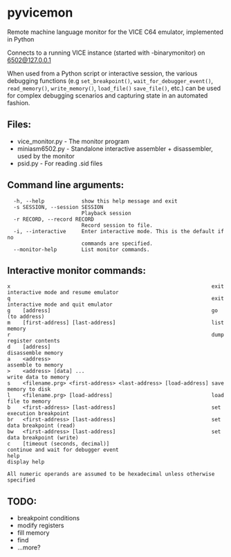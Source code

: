 # pyvicemon
Remote machine language monitor for the VICE C64 emulator, implemented in Python

Connects to a running VICE instance (started with -binarymonitor) on 6502@127.0.0.1

When used from a Python script or interactive session, the various debugging functions 
(e.g `set_breakpoint()`, `wait_for_debugger_event()`, `read_memory()`, `write_memory()`, `load_file()`
`save_file()`, etc.) can be used for complex debugging scenarios and capturing state in an automated
fashion.

## Files:
* vice_monitor.py - The monitor program
* miniasm6502.py - Standalone interactive assembler + disassembler, used by the monitor
* psid.py - For reading .sid files

## Command line arguments:
```
  -h, --help            show this help message and exit
  -s SESSION, --session SESSION
                        Playback session
  -r RECORD, --record RECORD
                        Record session to file.
  -i, --interactive     Enter interactive mode. This is the default if no
                        commands are specified.
  --monitor-help        List monitor commands.
```
## Interactive monitor commands:
```
x                                                                 exit interactive mode and resume emulator
q                                                                 exit interactive mode and quit emulator
g    [address]                                                    go (to address)
m    [first-address] [last-address]                               list memory
r                                                                 dump register contents
d    [address]                                                    disassemble memory
a    <address>                                                    assemble to memory
>    <address> [data] ...                                         write data to memory
s    <filename.prg> <first-address> <last-address> [load-address] save memory to disk
l    <filename.prg> [load-address]                                load file to memory
b    <first-address> [last-address]                               set execution breakpoint
br   <first-address> [last-address]                               set data breakpoint (read)
bw   <first-address> [last-address]                               set data breakpoint (write)
c    [timeout (seconds, decimal)]                                 continue and wait for debugger event
help                                                              display help

All numeric operands are assumed to be hexadecimal unless otherwise specified
```
## TODO:
* breakpoint conditions
* modify registers
* fill memory
* find
* ...more?
